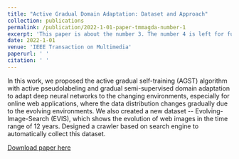 ```yaml
---
title: "Active Gradual Domain Adaptation: Dataset and Approach"
collection: publications
permalink: /publication/2022-1-01-paper-tmmagda-number-1
excerpt: 'This paper is about the number 3. The number 4 is left for future work.'
date: 2022-1-01
venue: 'IEEE Transaction on Multimedia'
paperurl: ' '
citation: ' '
---
```

In this work, we proposed the active gradual self-training (AGST) algorithm with active pseudolabeling and gradual semi-supervised domain adaptation to adapt deep neural networks to the changing environments, especially for online web applications, where the data distribution changes gradually due to the evolving environments.
We also created a new dataset -- Evolving-Image-Search (EVIS), which shows the evolution of web images in the time range of 12 years. Designed a crawler based on search engine to automatically collect this dataset.

[Download paper here](http://not-available-yet)
